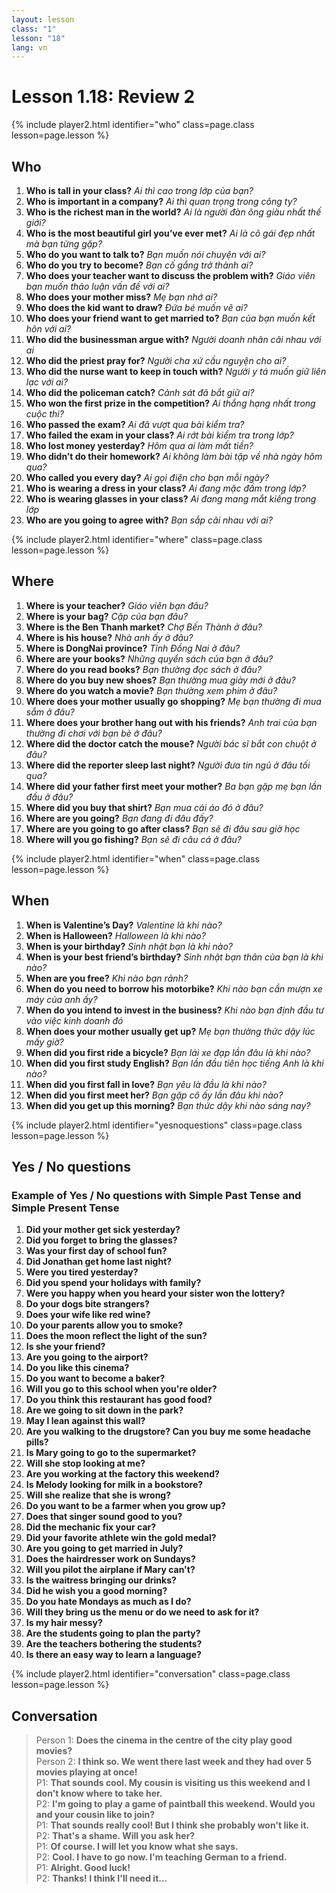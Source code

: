 ```yaml
---
layout: lesson
class: "1"
lesson: "18"
lang: vn
---
```



# Lesson 1.18: Review 2 

{% include player2.html identifier="who" class=page.class lesson=page.lesson %}

## Who
1. **Who is tall in your class?** *Ai thì cao trong lớp của bạn?*
2. **Who is important in a company?** *Ai thì quan trọng trong công ty?*
3. **Who is the richest man in the world?** *Ai là người đàn ông giàu nhất thế giới?*
4. **Who is the most beautiful girl you’ve ever met?** *Ai là cô gái đẹp nhất mà bạn từng gặp?*
5. **Who do you want to talk to?** *Bạn muốn nói chuyện với ai?*
6. **Who do you try to become?** *Bạn cố gắng trở thành ai?*
7. **Who does your teacher want to discuss the problem with?** *Giáo viên bạn muốn thảo luận vấn đề với ai?* 
8. **Who does your mother miss?** *Mẹ bạn nhớ ai?*
9. **Who does the kid want to draw?** *Đứa bé muốn vẽ ai?*
10. **Who does your friend want to get married to?** *Bạn của bạn muốn kết hôn với ai?*
11. **Who did the businessman argue with?** *Người doanh nhân cãi nhau với ai*
12. **Who did the priest pray for?** *Người cha xứ cầu nguyện cho ai?*
13. **Who did the nurse want to keep in touch with?** *Người y tá muốn giữ liên lạc với ai?*
14. **Who did the policeman catch?** *Cảnh sát đã bắt giữ ai?*
15. **Who won the first prize in the competition?** *Ai thắng hạng nhất trong cuộc thi?*
16. **Who passed the exam?** *Ai đã vượt qua bài kiểm tra?*
17. **Who failed the exam in your class?** *Ai rớt bài kiểm tra trong lớp?*
18. **Who lost money yesterday?** *Hôm qua ai làm mất tiền?*
19. **Who didn’t do their homework?** *Ai không làm bài tập về nhà ngày hôm qua?*
20. **Who called you every day?** *Ai gọi điện cho bạn mỗi ngày?*
21. **Who is wearing a dress in your class?** *Ai đang mặc đầm trong lớp?*
22. **Who is wearing glasses in your class?** *Ai đang mang mắt kiếng trong lớp*
23. **Who are you going to agree with?** *Bạn sắp cãi nhau với ai?*

{% include player2.html identifier="where" class=page.class lesson=page.lesson %}
## Where 
1.   **Where is your teacher?** *Giáo viên bạn đâu?*
2. **Where is your bag?** *Cặp của bạn đâu?*
3.  **Where is the Ben Thanh market?** *Chợ Bến Thành ở đâu?*
4.  **Where is his house?** *Nhà anh ấy ở đâu?*
5.  **Where is DongNai province?** *Tỉnh Đồng Nai ở đâu?*
6.  **Where are your books?** *Những quyển sách của bạn ở đâu?*
7.  **Where do you read books?** *Bạn thường đọc sách ở đâu?*
8.  **Where do you buy new shoes?** *Bạn thường mua giày mới ở đâu?*
9.  **Where do you watch a movie?** *Bạn thường xem phim ở đâu?*
11.  **Where does your mother usually go shopping?** *Mẹ bạn thường đi mua sắm ở đâu?*
12.  **Where does your brother hang out with his friends?** *Anh trai của bạn thường đi chơi với bạn bè ở đâu?*
13.  **Where did the doctor catch the mouse?** *Người bác sĩ bắt con chuột ở đâu?*
14.  **Where did the reporter sleep last night?** *Người đưa tin ngủ ở đâu tối qua?*
15.  **Where did your father first meet your mother?** *Ba bạn gặp mẹ bạn lần đầu ở đâu?*
16.  **Where did you buy that shirt?** *Bạn mua cái áo đó ở đâu?*
17. **Where are you going?** *Bạn đang đi đâu đấy?*
18. **Where are you going to go after class?** *Bạn sẽ đi đâu sau giờ học*
19. **Where will you go fishing?** *Bạn sẽ đi câu cá ở đâu?*

{% include player2.html identifier="when" class=page.class lesson=page.lesson %}
## When 
1.  **When is Valentine’s Day?** *Valentine là khi nào?*
2.  **When is Halloween?** *Halloween là khi nào?*
3.  **When is your birthday?** *Sinh nhật bạn là khi nào?*
4.  **When is your best friend’s birthday?** *Sinh nhật bạn thân của bạn là khi nào?*
5.  **When are you free?** *Khi nào bạn rảnh?*
6.  **When do you need to borrow his motorbike?** *Khi nào bạn cần mượn xe máy của anh ấy?*
7. **When do you intend to invest in the business?** *Khi nào bạn định đầu tư vào việc kinh doanh đó*
8. **When does your mother usually get up?** *Mẹ bạn thường thức dậy lúc mấy giờ?*
9.  **When did you first ride a bicycle?** *Bạn lái xe đạp lần đâu là khi nào?* 
10.  **When did you first study English?** *Bạn lần đầu tiên học tiếng Anh là khi nào?*
11.  **When did you first fall in love?** *Bạn yêu là đầu là khi nào?*
12.  **When did you first meet her?** *Bạn gặp cô ấy lần đâu khi nào?*
13.  **When did you get up this morning?** *Bạn thức dậy khi nào sáng nay?*

{% include player2.html identifier="yesnoquestions" class=page.class lesson=page.lesson %}

## Yes / No questions


### Example of Yes / No questions with Simple Past Tense and Simple Present Tense

1. **Did your mother get sick yesterday?**
2. **Did you forget to bring the glasses?**
3. **Was your first day of school fun?**
4. **Did Jonathan get home last night?**
5. **Were you tired yesterday?**
6. **Did you spend your holidays with family?**
7. **Were you happy when you heard your sister won the lottery?**
8. **Do your dogs bite strangers?**
9. **Does your wife like red wine?**
10. **Do your parents allow you to smoke?**
11. **Does the moon reflect the light of the sun?**
12. **Is she your friend?**
13. **Are you going to the airport?**
14. **Do you like this cinema?**
15. **Do you want to become a baker?**
16. **Will you go to this school when you're older?**
17. **Do you think this restaurant has good food?**
18. **Are we going to sit down in the park?**
19. **May I lean against this wall?**
20. **Are you walking to the drugstore? Can you buy me some headache pills?**
21. **Is Mary going to go to the supermarket?**
22. **Will she stop looking at me?**
23. **Are you working at the factory this weekend?**
24. **Is Melody looking for milk in a bookstore?**
25. **Will she realize that she is wrong?**
26. **Do you want to be a farmer when you grow up?**
27. **Does that singer sound good to you?**
28. **Did the mechanic fix your car?**
29. **Did your favorite athlete win the gold medal?**
30. **Are you going to get married in July?**
31. **Does the hairdresser work on Sundays?**
32. **Will you pilot the airplane if Mary can't?**
33. **Is the waitress bringing our drinks?**
34. **Did he wish you a good morning?**
35. **Do you hate Mondays as much as I do?**
36. **Will they bring us the menu or do we need to ask for it?**
37. **Is my hair messy?**
38. **Are the students going to plan the party?**
39. **Are the teachers bothering the students?**
40. **Is there an easy way to learn a language?**

{% include player2.html identifier="conversation" class=page.class lesson=page.lesson %}

## Conversation 
> Person 1: **Does the cinema in the centre of the city play good movies?**  
> Person 2: **I think so. We went there last week and they had over 5 movies playing at once!**  
> P1: **That sounds cool. My cousin is visiting us this weekend and I don't know where to take her.**  
> P2: **I'm going to play a game of paintball this weekend. Would you and your cousin like to join?**  
> P1: **That sounds really cool! But I think she probably won't like it.**  
> P2: **That's a shame. Will you ask her?**  
> P1: **Of course. I will let you know what she says.**  
> P2: **Cool. I have to go now. I'm teaching German to a friend.**  
> P1: **Alright. Good luck!**  
> P2: **Thanks! I think I'll need it...**  